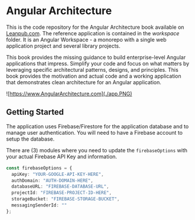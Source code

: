 # Angular Architecture

This is the code repository for the Angular Architecture book available on [Leanpub.com](https://leanpub.com/angular-architecture-the-unofficial-guide). The reference application is contained in the _workspace_ folder. It is an Angular Workspace - a monorepo with a single web application project and several library projects.

This book provides the missing guidance to build enterprise-level Angular applications that impress. Simplify your code and focus on what matters by leveraging specific architectural patterns, designs, and principles. This book provides the motivation and actual code and a working application that demonstrates clean architecture for an Angular application.

![https://www.AngularArchitecture.com](./app.PNG)

## Getting Started

The application uses Firebase/Firestore for the application database and to manage user authentication. You will need to have a Firebase account to setup the database.

There are (3) modules where you need to update the `firebaseOptions` with your actual Firebase API Key and information.

```ts
const firebaseOptions = {
  apiKey: "YOUR-GOOGLE-API-KEY-HERE",
  authDomain: "AUTH-DOMAIN-HERE",
  databaseURL: "FIREBASE-DATABASE-URL",
  projectId: "FIREBASE-PROJECT-ID-HERE",
  storageBucket: "FIREBASE-STORAGE-BUCKET",
  messagingSenderId: ""
};
```
